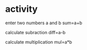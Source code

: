 # activity

enter two numbers
a and b
sum=a+b

calculate subraction
diff=a-b

calculate multiplication
mul=a*b
